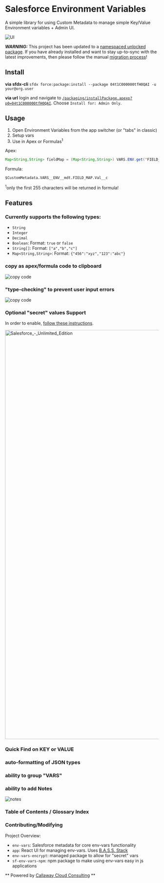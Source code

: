 # Salesforce Environment Variables

A simple library for using Custom Metadata to manage simple Key/Value Environment variables + Admin UI.

![UI](https://user-images.githubusercontent.com/5217568/58003863-f841e400-7a9e-11e9-8e7a-27b710606086.png)

***WARNING:*** This project has been updated to a [namespaced unlocked package](https://github.com/ChuckJonas/Salesforce-Environment-Vars/issues/3).  If you have already installed and want to stay up-to-sync with the latest improvements, then please follow the manual [migration process](https://github.com/ChuckJonas/Salesforce-Environment-Vars/blob/master/docs/upgrade-from-unpackaged.md)!

## Install

**via sfdx-cli**
`sfdx force:package:install --package 04t1C000000tfH0QAI -u your@org.user`

**via url**
login and navigate to [`/packaging/installPackage.apexp?p0=04t1C000000tfH0QAI`](https://login.salesforce.com/packaging/installPackage.apexp?p0=04t1C000000tfH0QAI). Choose `Install for: Admin Only`.


## Usage

1. Open Environment Variables from the app switcher (or "tabs" in classic)
2. Setup vars
3. Use in Apex or Formulas<sup>1</sup>

Apex:
```java
Map<String,String> fieldMap = (Map<String,String>) VARS.ENV.get('FIELD_MAP');
```

Formula:
```
$CustomMetadata.VARS__ENV__mdt.FIELD_MAP.Val__c
```
<sup>1</sup>only the first 255 characters will be returned in formula!

## Features

### Currently supports the following types:

- `String`
- `Integer`
- `Decimal`
- `Boolean`: Format: `true` or `false`
- `String[]`: Format: `["a","b","c"]`
- `Map<String,String>`: Format: `{"456":"xyz","123":"abc"}`

### copy as apex/formula code to clipboard
![copy code](https://user-images.githubusercontent.com/5217568/58001336-6636dd00-7a98-11e9-875b-a468d42633cc.png)

### "type-checking" to prevent user input errors
![copy code](https://user-images.githubusercontent.com/5217568/58004297-2ecc2e80-7aa0-11e9-9ca9-c0e2e5d4a0da.png)

### Optional "secret" values Support

In order to enable, [follow these instructions](https://github.com/ChuckJonas/Salesforce-Environment-Vars/blob/master/docs/ENABLE-SECRETS.md).

<img width="1342" alt="Salesforce_-_Unlimited_Edition" src="https://user-images.githubusercontent.com/5217568/60910786-f4c90e80-a23e-11e9-9806-6bf47a2a8f07.png">

### Quick Find on KEY or VALUE

### auto-formatting of JSON types

### ability to group "VARS"

### ability to add Notes
![notes](
https://user-images.githubusercontent.com/5217568/58004459-7d79c880-7aa0-11e9-9641-5ef774ea603f.png)

### Table of Contents / Glossary Index


### Contributing/Modifying

Project Overview:

- `env-vars`: Salesforce metadata for core env-vars functionality
- `app`: React UI for managing env-vars.  Uses [B.A.S.S. Stack](https://github.com/ChuckJonas/bad-ass-salesforce-stack)
- `env-vars-encrypt`: managed package to allow for "secret" vars
- `sf-env-vars-npm`: npm package to make using env-vars easy in js applications


** Powered by [Callaway Cloud Consulting](http://www.callawaycloud.com/) ** 
